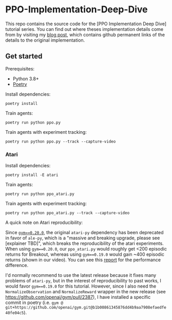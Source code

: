 # PPO-Implementation-Deep-Dive

This repo contains the source code for the [PPO Implementation Deep Dive] tutorial series. 
You can find out where theses implementation details come from by visiting 
my [blog post](https://costa.sh/blog-the-32-implementation-details-of-ppo.html), which contains
github permanent links of the details to the original implementation.


## Get started

Prerequisites:
* Python 3.8+
* [Poetry](https://python-poetry.org)

Install dependencies:
```
poetry install
```

Train agents:
```
poetry run python ppo.py
```

Train agents with experiment tracking:
```
poetry run python ppo.py --track --capture-video
```

### Atari
Install dependencies:
```
poetry install -E atari
```
Train agents:
```
poetry run python ppo_atari.py
```
Train agents with experiment tracking:
```
poetry run python ppo_atari.py --track --capture-video
```

A quick note on Atari reproducibility:

Since [`gym==0.20.0`](https://github.com/openai/gym/releases/tag/v0.20.0), the original `atari-py` dependency has been deprecated in favor of `ale-py`, which is a "massive and breaking upgrade, please see [explainer TBD]", which breaks the reproducibility of the atari experiments. When using `gym==0.20.0`, our `ppo_atari.py` would roughly get <200 episodic returns for Breakout, whereas using `gym==0.19.0` would gain ~400 episodic returns (shown in our video). You can see this [report](https://wandb.ai/costa-huang/cleanRL/reports/ALE-py-vs-atari-py--VmlldzoxMDE1NDM4) for the performance difference. 


I'd normally recommend to use the latest release because it fixes many problems of `atari-py`, but in the interest of reproducibility to past works, I would favor `gym==0.19.0` for this tutorial. However, since I also need the `NormalizeObservation` and `NormalizeReward` wrapper in the new release (see https://github.com/openai/gym/pull/2387), I have installed a specific commit in poetry (i.e. `gym @ git+https://github.com/openai/gym.git@b1b00861345876dd4b9aa7908efaedfe40fe04c5`).
